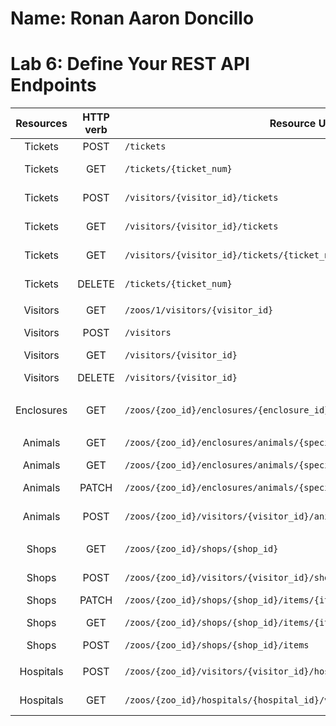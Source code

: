 # Name: Ronan Aaron Doncillo
# Lab 6: Define Your REST API Endpoints

| **Resources** | **HTTP verb** | **Resource URL**                                                         | **Use Case Eepresentation**                |
|:-------------:|:-------------:|--------------------------------------------------------------------------|--------------------------------------------|
| Tickets       | POST          | `/tickets`                                                               | Creating a ticket                          |
| Tickets       | GET           | `/tickets/{ticket_num}`                                                  | Getting a ticket with id                   |
| Tickets       | POST          | `/visitors/{visitor_id}/tickets`                                         | Visitor buying a ticket                    |
| Tickets       | GET           | `/visitors/{visitor_id}/tickets`                                         | Get all visitor's tickets                  |
| Tickets       | GET           | `/visitors/{visitor_id}/tickets/{ticket_num}`                            | validate visitor's ticket                  |
| Tickets       | DELETE        | `/tickets/{ticket_num}`                                                  | Delete ticket (void ticket)                |
|               |               |                                                                          |                                            |
| Visitors      | GET           | `/zoos/1/visitors/{visitor_id}`                                          | get visitor options                        |
| Visitors      | POST          | `/visitors`                                                              | Registering(Creating) a visitor            |
| Visitors      | GET           | `/visitors/{visitor_id}`                                                 | Get visitor info                           |
| Visitors      | DELETE        | `/visitors/{visitor_id}`                                                 | Delete visitor (Visitor leave the zoo)     |
|               |               |                                                                          |                                            |
| Enclosures    | GET           | `/zoos/{zoo_id}/enclosures/{enclosure_id}`                               | get species enclosure                      |
|               |               |                                                                          |                                            |
| Animals       | GET           | `/zoos/{zoo_id}/enclosures/animals/{species}/{type}`                     | get all animals from a specific type       |
| Animals       | GET           | `/zoos/{zoo_id}/enclosures/animals/{species}/{type}/{animal_id}`         | get a specific animal                      |
| Animals       | PATCH         | `/zoos/{zoo_id}/enclosures/animals/{species}/{type}/{animal_id}`         | update animal's location                   |
| Animals       | POST          | `/zoos/{zoo_id}/visitors/{visitor_id}/animals/{animal_id}`               | feed a specific animal by a visitor        |
|               |               |                                                                          |                                            |
| Shops         | GET           | `/zoos/{zoo_id}/shops/{shop_id}`                                         | get all items in a shop                    |
| Shops         | POST          | `/zoos/{zoo_id}/visitors/{visitor_id}/shops/{shop_id}`                   | make purchase in a shop                    |
| Shops         | PATCH         | `/zoos/{zoo_id}/shops/{shop_id}/items/{item_id}`                         | update item's price                        |
| Shops         | GET           | `/zoos/{zoo_id}/shops/{shop_id}/items/{item_id}`                         | get specific item from a shop              |
| Shops         | POST          | `/zoos/{zoo_id}/shops/{shop_id}/items`                                   | insert new item                            |
|               |               |                                                                          |                                            |
| Hospitals     | POST          | `/zoos/{zoo_id}/visitors/{visitor_id}/hospitals/{hospital_id}`           | attend the science lecture in the hospital |
| Hospitals     | GET           | `/zoos/{zoo_id}/hospitals/{hospital_id}/veterinarians/{veterinarian_id}` | get available veterinarian                 |
